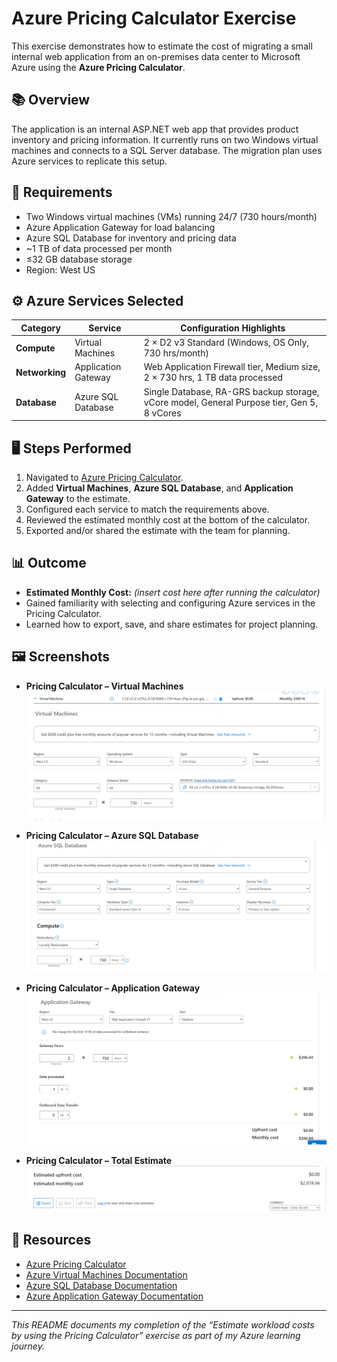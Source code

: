 # Azure Pricing Calculator Exercise

This exercise demonstrates how to estimate the cost of migrating a small internal web application from an on-premises data center to Microsoft Azure using the **Azure Pricing Calculator**.

## 📚 Overview

The application is an internal ASP.NET web app that provides product inventory and pricing information. It currently runs on two Windows virtual machines and connects to a SQL Server database. The migration plan uses Azure services to replicate this setup.

## 📝 Requirements

- Two Windows virtual machines (VMs) running 24/7 (730 hours/month)
- Azure Application Gateway for load balancing
- Azure SQL Database for inventory and pricing data
- ~1 TB of data processed per month
- ≤32 GB database storage
- Region: West US

## ⚙️ Azure Services Selected

| Category  | Service                | Configuration Highlights                                                |
|-----------|------------------------|-------------------------------------------------------------------------|
| **Compute** | Virtual Machines        | 2 × D2 v3 Standard (Windows, OS Only, 730 hrs/month)                     |
| **Networking** | Application Gateway      | Web Application Firewall tier, Medium size, 2 × 730 hrs, 1 TB data processed |
| **Database** | Azure SQL Database       | Single Database, RA-GRS backup storage, vCore model, General Purpose tier, Gen 5, 8 vCores |

## 🖥️ Steps Performed

1. Navigated to [Azure Pricing Calculator](https://azure.microsoft.com/pricing/calculator/).
2. Added **Virtual Machines**, **Azure SQL Database**, and **Application Gateway** to the estimate.
3. Configured each service to match the requirements above.
4. Reviewed the estimated monthly cost at the bottom of the calculator.
5. Exported and/or shared the estimate with the team for planning.

## 📊 Outcome

- **Estimated Monthly Cost:** _(insert cost here after running the calculator)_
- Gained familiarity with selecting and configuring Azure services in the Pricing Calculator.
- Learned how to export, save, and share estimates for project planning.

## 🖼️ Screenshots

- **Pricing Calculator – Virtual Machines**  
  ![Virtual Machines Config](./screenshots/vm_config.png)

- **Pricing Calculator – Azure SQL Database**  
  ![Azure SQL Database Config](./screenshots/sql_config.png)

- **Pricing Calculator – Application Gateway**  
  ![Application Gateway Config](./screenshots/app_gateway_config.png)

- **Pricing Calculator – Total Estimate**  
  ![Total Estimate](./screenshots/total_estimate.png)

## 📎 Resources

- [Azure Pricing Calculator](https://azure.microsoft.com/pricing/calculator/)
- [Azure Virtual Machines Documentation](https://learn.microsoft.com/azure/virtual-machines/)
- [Azure SQL Database Documentation](https://learn.microsoft.com/azure/azure-sql/database/)
- [Azure Application Gateway Documentation](https://learn.microsoft.com/azure/application-gateway/)

---

_This README documents my completion of the “Estimate workload costs by using the Pricing Calculator” exercise as part of my Azure learning journey._
